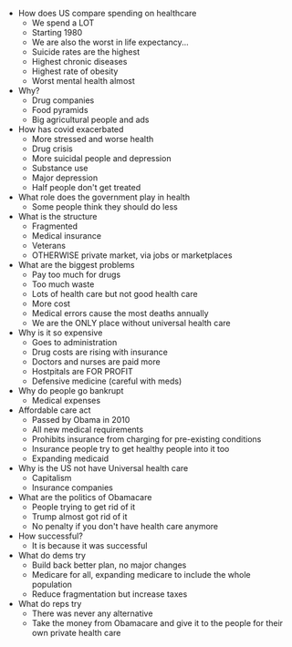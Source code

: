 - How does US compare spending on healthcare
  - We spend a LOT
  - Starting 1980
  - We are also the worst in life expectancy...
  - Suicide rates are the highest
  - Highest chronic diseases
  - Highest rate of obesity
  - Worst mental health almost
- Why?
  - Drug companies
  - Food pyramids
  - Big agricultural people and ads
- How has covid exacerbated
  - More stressed and worse health
  - Drug crisis
  - More suicidal people and depression
  - Substance use
  - Major depression
  - Half people don't get treated
- What role does the government play in health
  - Some people think they should do less
- What is the structure
  - Fragmented
  - Medical insurance
  - Veterans
  - OTHERWISE private market, via jobs or marketplaces
- What are the biggest problems
  - Pay too much for drugs
  - Too much waste
  - Lots of health care but not good health care
  - More cost
  - Medical errors cause the most deaths annually
  - We are the ONLY place without universal health care
- Why is it so expensive
  - Goes to administration
  - Drug costs are rising with insurance
  - Doctors and nurses are paid more
  - Hostpitals are FOR PROFIT
  - Defensive medicine (careful with meds)
- Why do people go bankrupt
  - Medical expenses
- Affordable care act
  - Passed by Obama in 2010
  - All new medical requirements
  - Prohibits insurance from charging for pre-existing conditions
  - Insurance people try to get healthy people into it too
  - Expanding medicaid
- Why is the US not have Universal health care
  - Capitalism
  - Insurance companies
- What are the politics of Obamacare
  - People trying to get rid of it
  - Trump almost got rid of it
  - No penalty if you don't have health care anymore
- How successful?
  - It is because it was successful
- What do dems try
  - Build back better plan, no major changes
  - Medicare for all, expanding medicare to include the whole population
  - Reduce fragmentation but increase taxes
- What do reps try
  - There was never any alternative
  - Take the money from Obamacare and give it to the people for their own private health care
